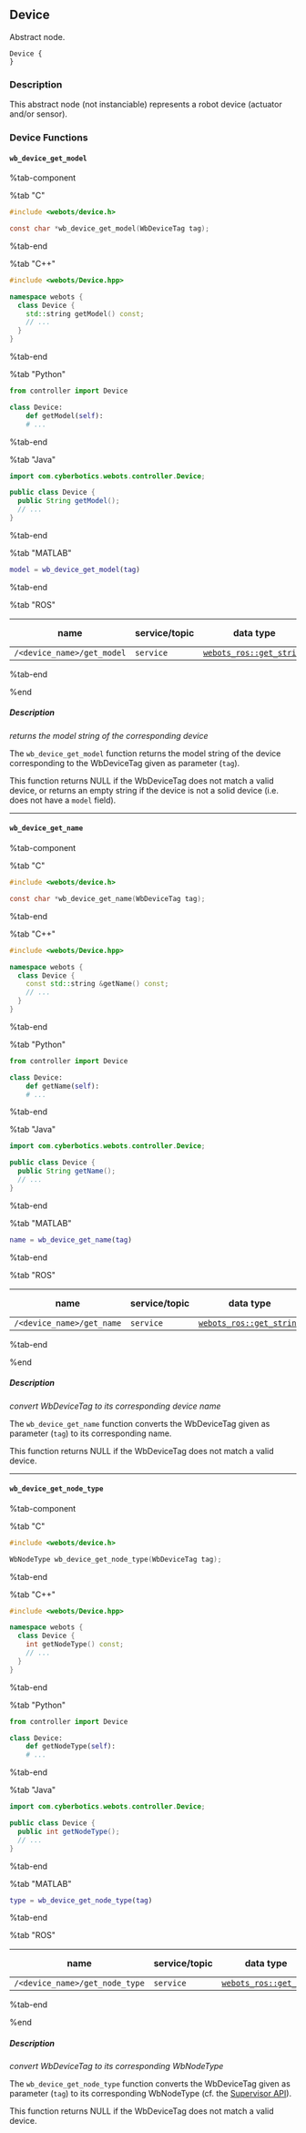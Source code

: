 ## Device

Abstract node.

```
Device {
}
```

### Description

This abstract node (not instanciable) represents a robot device (actuator and/or sensor).

### Device Functions

#### `wb_device_get_model`

%tab-component

%tab "C"

```c
#include <webots/device.h>

const char *wb_device_get_model(WbDeviceTag tag);
```

%tab-end

%tab "C++"

```cpp
#include <webots/Device.hpp>

namespace webots {
  class Device {
    std::string getModel() const;
    // ...
  }
}
```

%tab-end

%tab "Python"

```python
from controller import Device

class Device:
    def getModel(self):
    # ...
```

%tab-end

%tab "Java"

```java
import com.cyberbotics.webots.controller.Device;

public class Device {
  public String getModel();
  // ...
}
```

%tab-end

%tab "MATLAB"

```matlab
model = wb_device_get_model(tag)
```

%tab-end

%tab "ROS"

| name | service/topic | data type | data type definition |
| --- | --- | --- | --- |
| `/<device_name>/get_model` | `service` | [`webots_ros::get_string`](ros-api.md#common-services) |

%tab-end

%end

##### Description

*returns the model string of the corresponding device*

The `wb_device_get_model` function returns the model string of the device corresponding to the WbDeviceTag given as parameter (`tag`).

This function returns NULL if the WbDeviceTag does not match a valid device, or returns an empty string if the device is not a solid device (i.e. does not have a `model` field).

---

#### `wb_device_get_name`

%tab-component

%tab "C"

```c
#include <webots/device.h>

const char *wb_device_get_name(WbDeviceTag tag);
```

%tab-end

%tab "C++"

```cpp
#include <webots/Device.hpp>

namespace webots {
  class Device {
    const std::string &getName() const;
    // ...
  }
}
```

%tab-end

%tab "Python"

```python
from controller import Device

class Device:
    def getName(self):
    # ...
```

%tab-end

%tab "Java"

```java
import com.cyberbotics.webots.controller.Device;

public class Device {
  public String getName();
  // ...
}
```

%tab-end

%tab "MATLAB"

```matlab
name = wb_device_get_name(tag)
```

%tab-end

%tab "ROS"

| name | service/topic | data type | data type definition |
| --- | --- | --- | --- |
| `/<device_name>/get_name` | `service` | [`webots_ros::get_string`](ros-api.md#common-services) |

%tab-end

%end

##### Description

*convert WbDeviceTag to its corresponding device name*

The `wb_device_get_name` function converts the WbDeviceTag given as parameter (`tag`) to its corresponding name.

This function returns NULL if the WbDeviceTag does not match a valid device.

---

#### `wb_device_get_node_type`

%tab-component

%tab "C"

```c
#include <webots/device.h>

WbNodeType wb_device_get_node_type(WbDeviceTag tag);
```

%tab-end

%tab "C++"

```cpp
#include <webots/Device.hpp>

namespace webots {
  class Device {
    int getNodeType() const;
    // ...
  }
}
```

%tab-end

%tab "Python"

```python
from controller import Device

class Device:
    def getNodeType(self):
    # ...
```

%tab-end

%tab "Java"

```java
import com.cyberbotics.webots.controller.Device;

public class Device {
  public int getNodeType();
  // ...
}
```

%tab-end

%tab "MATLAB"

```matlab
type = wb_device_get_node_type(tag)
```

%tab-end

%tab "ROS"

| name | service/topic | data type | data type definition |
| --- | --- | --- | --- |
| `/<device_name>/get_node_type` | `service` | [`webots_ros::get_int`](ros-api.md#common-services) |

%tab-end

%end

##### Description

*convert WbDeviceTag to its corresponding WbNodeType*

The `wb_device_get_node_type` function converts the WbDeviceTag given as parameter (`tag`) to its corresponding WbNodeType (cf. the [Supervisor API](supervisor.md)).

This function returns NULL if the WbDeviceTag does not match a valid device.
